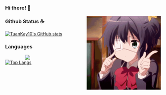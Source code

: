 ### Hi there! 👋

<!--
**TuanKay10/TuanKay10** is a ✨ _special_ ✨ repository because its `README.md` (this file) appears on your GitHub profile.

Here are some ideas to get you started:

- 🔭 I’m currently working on ...
- 🌱 I’m currently learning ...
- 👯 I’m looking to collaborate on ...
- 🤔 I’m looking for help with ...
- 💬 Ask me about ...
- 📫 How to reach me: ...
- 😄 Pronouns: ...
- ⚡ Fun fact: ...
-->
<img align="right" alt="Coding" width="240" src="./image/Rikka.gif">  
  
### Github Status ☕  

[![TuanKay10's GitHub stats](https://github-readme-stats.vercel.app/api?username=TuanKay10&theme=flag-india&show_icons=true)](https://github.com/anuraghazra/github-readme-stats)

### Languages

<img align='Right' src="https://profile-counter.glitch.me/TuanKay10/count.svg" width="200">

[![Top Langs](https://github-readme-stats.vercel.app/api/top-langs/?username=TuanKay10&layout=compact)](https://github.com/anuraghazra/github-readme-stats)
